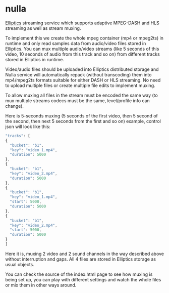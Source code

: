 # nulla
[Elliptics](https://github.com/bioothod/elliptics) streaming service which supports
adaptive MPEG-DASH and HLS streaming as well as stream muxing.

To implement this we create the whole mpeg container (mp4 or mpeg2ts) in runtime and only read samples data
from audio/video files stored in Elliptics. You can mux multiple audio/video streams (like 5 seconds of this video,
10 seconds of audio from this track and so on) from different tracks stored in Elliptics in runtime.

Video/audio files should be uploaded into Elliptics distributed storage and Nulla service will automatically repack
(without transcoding) them into mp4/mpeg2ts formats suitable for either DASH or HLS streaming.
No need to upload multiple files or create multiple file edits to implement muxing.

To allow muxing all files in the stream must be encoded the same way
(to mux multiple streams codecs must be the same, level/profile info can change).

Here is 5-seconds muxing (5 seconds of the first video, then 5 second of the second,
then next 5 seconds from the first and so on) example, control json will look like this:
```javascript
"tracks": [
{
  "bucket": "b1",
  "key": "video_1.mp4",
  "duration": 5000
},
{
  "bucket": "b1",
  "key": "video_2.mp4",
  "duration": 5000
},
{
  "bucket": "b1",
  "key": "video_1.mp4",
  "start": 5000,
  "duration": 5000
},
{
  "bucket": "b1",
  "key": "video_2.mp4",
  "start": 5000,
  "duration": 5000
}
]
```

Here it is, muxing 2 video and 2 sound channels in the way described above without interruption and gaps.
All 4 files are stored in Elliptics storage as usual objects.

You can check the source of the index.html page to see how muxing is being set up,
you can play with different settings and watch the whole files or mix them in other ways around.
